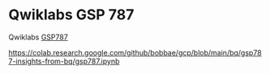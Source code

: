 # Qwiklabs GSP 787

Qwiklabs [GSP787](https://www.qwiklabs.com/focuses/11988?parent=catalog)

https://colab.research.google.com/github/bobbae/gcp/blob/main/bq/gsp787-insights-from-bq/gsp787.ipynb
